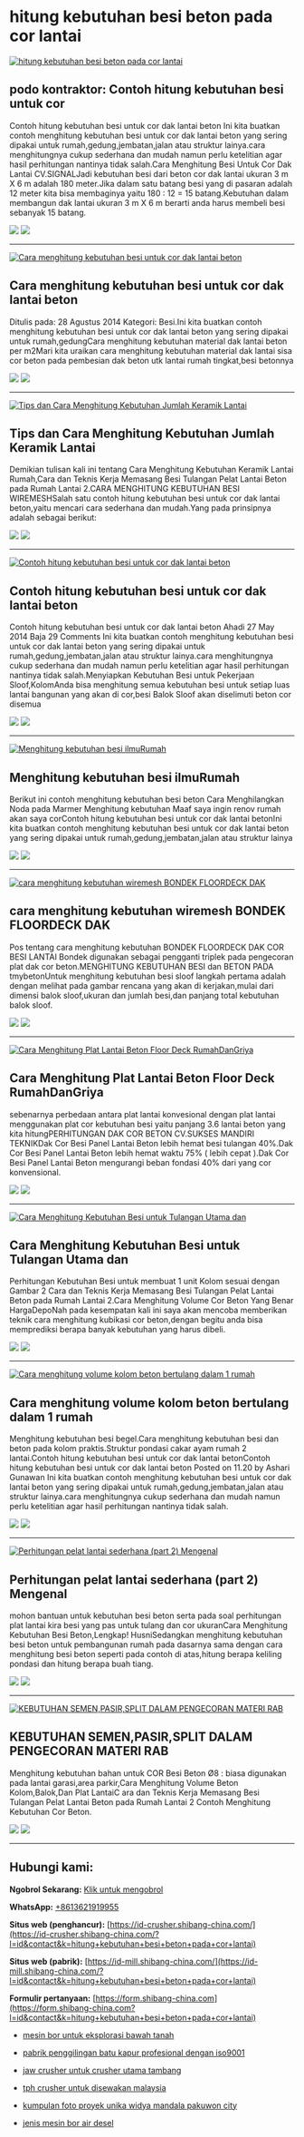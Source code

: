 # hitung kebutuhan besi beton pada cor lantai

<a href="https://swt.shibang-china.com/?l=id&img&k=hitung+kebutuhan+besi+beton+pada+cor+lantai" target="_blank">![hitung kebutuhan besi beton pada cor lantai](http://static.shibang-china.com/all-800x300/349.jpg)</a>

## podo kontraktor: Contoh hitung kebutuhan besi untuk cor
Contoh hitung kebutuhan besi untuk cor dak lantai beton Ini kita buatkan contoh menghitung kebutuhan besi untuk cor dak lantai beton yang sering dipakai untuk rumah,gedung,jembatan,jalan atau struktur lainya.cara menghitungnya cukup sederhana dan mudah namun perlu ketelitian agar hasil perhitungan nantinya tidak salah.Cara Menghitung Besi Untuk Cor Dak Lantai CV.SIGNALJadi kebutuhan besi dari beton cor dak lantai ukuran 3 m X 6 m adalah 180 meter.Jika dalam satu batang besi yang di pasaran adalah 12 meter kita bisa membaginya yaitu 180 : 12 = 15 batang.Kebutuhan dalam membangun dak lantai ukuran 3 m X 6 m berarti anda harus membeli besi sebanyak 15 batang.


<a href="https://whatsapp.shibangsoft.com/WhatsApp.php" target="_blank" title="WhatsApp">![](http://static.shibang-china.com/icon/whatsapp.png)</a> <a href="https://swt.shibang-china.com/?l=id&icon&k=hitung+kebutuhan+besi+beton+pada+cor+lantai" target="_blank">![](http://static.shibang-china.com/icon/chat-id.png)</a>

---

<a href="https://swt.shibang-china.com/?l=id&img&k=hitung+kebutuhan+besi+beton+pada+cor+lantai" target="_blank">![Cara menghitung kebutuhan besi untuk cor dak lantai beton](http://static.shibang-china.com/all-800x300/555.jpg)</a>

## Cara menghitung kebutuhan besi untuk cor dak lantai beton
Ditulis pada: 28 Agustus 2014 Kategori: Besi.Ini kita buatkan contoh menghitung kebutuhan besi untuk cor dak lantai beton yang sering dipakai untuk rumah,gedungCara menghitung kebutuhan material dak lantai beton per m2Mari kita uraikan cara menghitung kebutuhan material dak lantai sisa cor beton pada pembesian dak beton utk lantai rumah tingkat,besi betonnya


<a href="https://whatsapp.shibangsoft.com/WhatsApp.php" target="_blank" title="WhatsApp">![](http://static.shibang-china.com/icon/whatsapp.png)</a> <a href="https://swt.shibang-china.com/?l=id&icon&k=hitung+kebutuhan+besi+beton+pada+cor+lantai" target="_blank">![](http://static.shibang-china.com/icon/chat-id.png)</a>

---

<a href="https://swt.shibang-china.com/?l=id&img&k=hitung+kebutuhan+besi+beton+pada+cor+lantai" target="_blank">![Tips dan Cara Menghitung Kebutuhan Jumlah Keramik Lantai](http://static.shibang-china.com/all-800x300/678.jpg)</a>

## Tips dan Cara Menghitung Kebutuhan Jumlah Keramik Lantai
Demikian tulisan kali ini tentang Cara Menghitung Kebutuhan Keramik Lantai Rumah,Cara dan Teknis Kerja Memasang Besi Tulangan Pelat Lantai Beton pada Rumah Lantai 2.CARA MENGHITUNG KEBUTUHAN BESI WIREMESHSalah satu contoh hitung kebutuhan besi untuk cor dak lantai beton,yaitu mencari cara sederhana dan mudah.Yang pada prinsipnya adalah sebagai berikut:


<a href="https://whatsapp.shibangsoft.com/WhatsApp.php" target="_blank" title="WhatsApp">![](http://static.shibang-china.com/icon/whatsapp.png)</a> <a href="https://swt.shibang-china.com/?l=id&icon&k=hitung+kebutuhan+besi+beton+pada+cor+lantai" target="_blank">![](http://static.shibang-china.com/icon/chat-id.png)</a>

---

<a href="https://swt.shibang-china.com/?l=id&img&k=hitung+kebutuhan+besi+beton+pada+cor+lantai" target="_blank">![Contoh hitung kebutuhan besi untuk cor dak lantai beton](http://static.shibang-china.com/all-800x300/135.jpg)</a>

## Contoh hitung kebutuhan besi untuk cor dak lantai beton
Contoh hitung kebutuhan besi untuk cor dak lantai beton Ahadi 27 May 2014 Baja 29 Comments Ini kita buatkan contoh menghitung kebutuhan besi untuk cor dak lantai beton yang sering dipakai untuk rumah,gedung,jembatan,jalan atau struktur lainya.cara menghitungnya cukup sederhana dan mudah namun perlu ketelitian agar hasil perhitungan nantinya tidak salah.Menyiapkan Kebutuhan Besi untuk Pekerjaan Sloof,KolomAnda bisa menghitung semua kebutuhan besi untuk setiap luas lantai bangunan yang akan di cor,besi Balok Sloof akan diselimuti beton cor disemua


<a href="https://whatsapp.shibangsoft.com/WhatsApp.php" target="_blank" title="WhatsApp">![](http://static.shibang-china.com/icon/whatsapp.png)</a> <a href="https://swt.shibang-china.com/?l=id&icon&k=hitung+kebutuhan+besi+beton+pada+cor+lantai" target="_blank">![](http://static.shibang-china.com/icon/chat-id.png)</a>

---

<a href="https://swt.shibang-china.com/?l=id&img&k=hitung+kebutuhan+besi+beton+pada+cor+lantai" target="_blank">![Menghitung kebutuhan besi ilmuRumah](http://static.shibang-china.com/all-800x300/1042.jpg)</a>

## Menghitung kebutuhan besi ilmuRumah
Berikut ini contoh menghitung kebutuhan besi beton Cara Menghilangkan Noda pada Marmer Menghitung kebutuhan Maaf saya ingin renov rumah akan saya corContoh hitung kebutuhan besi untuk cor dak lantai betonIni kita buatkan contoh menghitung kebutuhan besi untuk cor dak lantai beton yang sering dipakai untuk rumah,gedung,jembatan,jalan atau struktur lainya


<a href="https://whatsapp.shibangsoft.com/WhatsApp.php" target="_blank" title="WhatsApp">![](http://static.shibang-china.com/icon/whatsapp.png)</a> <a href="https://swt.shibang-china.com/?l=id&icon&k=hitung+kebutuhan+besi+beton+pada+cor+lantai" target="_blank">![](http://static.shibang-china.com/icon/chat-id.png)</a>

---

<a href="https://swt.shibang-china.com/?l=id&img&k=hitung+kebutuhan+besi+beton+pada+cor+lantai" target="_blank">![cara menghitung kebutuhan wiremesh BONDEK FLOORDECK DAK](http://static.shibang-china.com/all-800x300/301.jpg)</a>

## cara menghitung kebutuhan wiremesh BONDEK FLOORDECK DAK
Pos tentang cara menghitung kebutuhan BONDEK FLOORDECK DAK COR BESI LANTAI Bondek digunakan sebagai pengganti triplek pada pengecoran plat dak cor beton.MENGHITUNG KEBUTUHAN BESI dan BETON PADA tmybetonUntuk menghitung kebutuhan besi sloof langkah pertama adalah dengan melihat pada gambar rencana yang akan di kerjakan,mulai dari dimensi balok sloof,ukuran dan jumlah besi,dan panjang total kebutuhan balok sloof.


<a href="https://whatsapp.shibangsoft.com/WhatsApp.php" target="_blank" title="WhatsApp">![](http://static.shibang-china.com/icon/whatsapp.png)</a> <a href="https://swt.shibang-china.com/?l=id&icon&k=hitung+kebutuhan+besi+beton+pada+cor+lantai" target="_blank">![](http://static.shibang-china.com/icon/chat-id.png)</a>

---

<a href="https://swt.shibang-china.com/?l=id&img&k=hitung+kebutuhan+besi+beton+pada+cor+lantai" target="_blank">![Cara Menghitung Plat Lantai Beton Floor Deck RumahDanGriya](http://static.shibang-china.com/all-800x300/776.jpg)</a>

## Cara Menghitung Plat Lantai Beton Floor Deck RumahDanGriya
sebenarnya perbedaan antara plat lantai konvesional dengan plat lantai menggunakan plat cor kebutuhan besi yaitu panjang 3.6 lantai beton yang kita hitungPERHITUNGAN DAK COR BETON CV.SUKSES MANDIRI TEKNIKDak Cor Besi Panel Lantai Beton lebih hemat besi tulangan 40%.Dak Cor Besi Panel Lantai Beton lebih hemat waktu 75% ( lebih cepat ).Dak Cor Besi Panel Lantai Beton mengurangi beban fondasi 40% dari yang cor konvensional.


<a href="https://whatsapp.shibangsoft.com/WhatsApp.php" target="_blank" title="WhatsApp">![](http://static.shibang-china.com/icon/whatsapp.png)</a> <a href="https://swt.shibang-china.com/?l=id&icon&k=hitung+kebutuhan+besi+beton+pada+cor+lantai" target="_blank">![](http://static.shibang-china.com/icon/chat-id.png)</a>

---

<a href="https://swt.shibang-china.com/?l=id&img&k=hitung+kebutuhan+besi+beton+pada+cor+lantai" target="_blank">![Cara Menghitung Kebutuhan Besi untuk Tulangan Utama dan](http://static.shibang-china.com/all-800x300/588.jpg)</a>

## Cara Menghitung Kebutuhan Besi untuk Tulangan Utama dan
Perhitungan Kebutuhan Besi untuk membuat 1 unit Kolom sesuai dengan Gambar 2 Cara dan Teknis Kerja Memasang Besi Tulangan Pelat Lantai Beton pada Rumah Lantai 2.Cara Menghitung Volume Cor Beton Yang Benar HargaDepoNah pada kesempatan kali ini saya akan mencoba memberikan teknik cara menghitung kubikasi cor beton,dengan begitu anda bisa memprediksi berapa banyak kebutuhan yang harus dibeli.


<a href="https://whatsapp.shibangsoft.com/WhatsApp.php" target="_blank" title="WhatsApp">![](http://static.shibang-china.com/icon/whatsapp.png)</a> <a href="https://swt.shibang-china.com/?l=id&icon&k=hitung+kebutuhan+besi+beton+pada+cor+lantai" target="_blank">![](http://static.shibang-china.com/icon/chat-id.png)</a>

---

<a href="https://swt.shibang-china.com/?l=id&img&k=hitung+kebutuhan+besi+beton+pada+cor+lantai" target="_blank">![Cara menghitung volume kolom beton bertulang dalam 1 rumah](http://static.shibang-china.com/all-800x300/1009.jpg)</a>

## Cara menghitung volume kolom beton bertulang dalam 1 rumah
Menghitung kebutuhan besi begel.Cara menghitung kebutuhan besi dan beton pada kolom praktis.Struktur pondasi cakar ayam rumah 2 lantai.Contoh hitung kebutuhan besi untuk cor dak lantai betonContoh hitung kebutuhan besi untuk cor dak lantai beton Posted on 11.20 by Ashari Gunawan Ini kita buatkan contoh menghitung kebutuhan besi untuk cor dak lantai beton yang sering dipakai untuk rumah,gedung,jembatan,jalan atau struktur lainya.cara menghitungnya cukup sederhana dan mudah namun perlu ketelitian agar hasil perhitungan nantinya tidak salah.


<a href="https://whatsapp.shibangsoft.com/WhatsApp.php" target="_blank" title="WhatsApp">![](http://static.shibang-china.com/icon/whatsapp.png)</a> <a href="https://swt.shibang-china.com/?l=id&icon&k=hitung+kebutuhan+besi+beton+pada+cor+lantai" target="_blank">![](http://static.shibang-china.com/icon/chat-id.png)</a>

---

<a href="https://swt.shibang-china.com/?l=id&img&k=hitung+kebutuhan+besi+beton+pada+cor+lantai" target="_blank">![Perhitungan pelat lantai sederhana (part 2) Mengenal](http://static.shibang-china.com/all-800x300/650.jpg)</a>

## Perhitungan pelat lantai sederhana (part 2) Mengenal
mohon bantuan untuk kebutuhan besi beton serta pada soal perhitungan plat lantai kira besi yang pas untuk tulang dan cor ukuranCara Menghitung Kebutuhan Besi Beton,Lengkap! HusniSedangkan menghitung kebutuhan besi beton untuk pembangunan rumah pada dasarnya sama dengan cara menghitung besi beton seperti pada contoh di atas,hitung berapa keliling pondasi dan hitung berapa buah tiang.


<a href="https://whatsapp.shibangsoft.com/WhatsApp.php" target="_blank" title="WhatsApp">![](http://static.shibang-china.com/icon/whatsapp.png)</a> <a href="https://swt.shibang-china.com/?l=id&icon&k=hitung+kebutuhan+besi+beton+pada+cor+lantai" target="_blank">![](http://static.shibang-china.com/icon/chat-id.png)</a>

---

<a href="https://swt.shibang-china.com/?l=id&img&k=hitung+kebutuhan+besi+beton+pada+cor+lantai" target="_blank">![KEBUTUHAN SEMEN,PASIR,SPLIT DALAM PENGECORAN MATERI RAB](http://static.shibang-china.com/all-800x300/855.jpg)</a>

## KEBUTUHAN SEMEN,PASIR,SPLIT DALAM PENGECORAN MATERI RAB
Menghitung kebutuhan bahan untuk COR Besi Beton Ø8 : biasa digunakan pada lantai garasi,area parkir,Cara Menghitung Volume Beton Kolom,Balok,Dan Plat LantaiC ara dan Teknis Kerja Memasang Besi Tulangan Pelat Lantai Beton pada Rumah Lantai 2 Contoh Menghitung Kebutuhan Cor Beton.


<a href="https://whatsapp.shibangsoft.com/WhatsApp.php" target="_blank" title="WhatsApp">![](http://static.shibang-china.com/icon/whatsapp.png)</a> <a href="https://swt.shibang-china.com/?l=id&icon&k=hitung+kebutuhan+besi+beton+pada+cor+lantai" target="_blank">![](http://static.shibang-china.com/icon/chat-id.png)</a>

---
## Hubungi kami:

**Ngobrol Sekarang:** [Klik untuk mengobrol](https://swt.shibang-china.com?l=id&contact&k=hitung+kebutuhan+besi+beton+pada+cor+lantai)

**WhatsApp:**  [+8613621919955](https://whatsapp.shibangsoft.com/WhatsApp.php)

**Situs web (penghancur):** [https://id-crusher.shibang-china.com/](https://id-crusher.shibang-china.com/?l=id&contact&k=hitung+kebutuhan+besi+beton+pada+cor+lantai)

**Situs web (pabrik):** [https://id-mill.shibang-china.com/](https://id-mill.shibang-china.com/?l=id&contact&k=hitung+kebutuhan+besi+beton+pada+cor+lantai)

**Formulir pertanyaan:** [https://form.shibang-china.com](https://form.shibang-china.com?l=id&contact&k=hitung+kebutuhan+besi+beton+pada+cor+lantai)

* [mesin bor untuk eksplorasi bawah tanah](../46/mesin%20bor%20untuk%20eksplorasi%20bawah%20tanah.md)

* [pabrik penggilingan batu kapur profesional dengan iso9001](../49/pabrik%20penggilingan%20batu%20kapur%20profesional%20dengan%20iso9001.md)

* [jaw crusher untuk crusher utama tambang](../48/jaw%20crusher%20untuk%20crusher%20utama%20tambang.md)

* [tph crusher untuk disewakan malaysia](../50/tph%20crusher%20untuk%20disewakan%20malaysia.md)

* [kumpulan foto proyek unika widya mandala pakuwon city](../41/kumpulan%20foto%20proyek%20unika%20widya%20mandala%20pakuwon%20city.md)

* [jenis mesin bor air desel](../44/jenis%20mesin%20bor%20air%20desel.md)